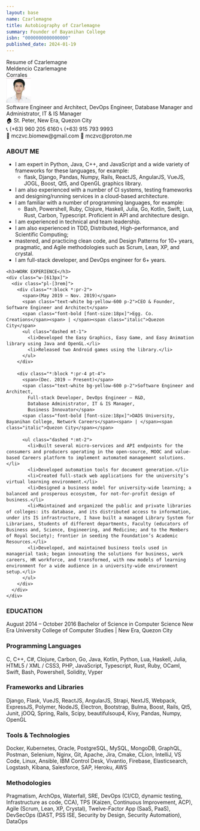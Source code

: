 ```yaml
---
layout: base
name: Czarlemagne
title: Autobiography of Czarlemagne
summary: Founder of Bayanihan College
isbn: "0000000000000000"
published_date: 2024-01-19
---
```

<div class="text-white bg-yellow-600 p-4 [font-size:20px]">Resume of Czarlemagne</div>

<div class="bg-gray-500 text-white p-4">
  <div class="flex w-[990px]">
    <div class="[font-size:20px] w-[148px]"><div class="font-bold">Meldencio Czarlemagne</div> Corrales</div>
    <img alt="mczvc" class="[right:0] [left:580] [position:relative]" src="/assets/images/biomew/mczvc.png" width="13%" height="13%"/>
  </div>
  <div class="flex">
    <div class="w-[155px]"><span>Software Engineer and Architect, DevOps Engineer, Database Manager and Administrator,  
  IT & IS Manager</span></div>
    <div class="mx-auto">
      <span class="">
        🏠 St. Peter, New Era, Quezon City <br>
        📞 (+63) 960 205 6160 📞 (+63) 915 793 9993 <br>
        📧 mczvc.biomew@gmail.com 📧 mczvc@proton.me <br>
      </span>
    </div>
  </div>
</div>

<div class="flex">
  <div class="p-4">
    <h3>ABOUT ME</h3>
    <div class="w-[613px]">
      <ul class="pl-[3rem] list-[lower-roman]">
        <li>I am expert in Python, Java, C++, and JavaScript and a wide variety of frameworks for these languages, 
          for example:
          <ul class="pl-[1.6rem] list-disc">
            <li>flask, Django, Pandas, Numpy, Rails, ReactJS, AngularJS, VueJS, JOGL, Boost, Qt5, 
                and OpenGL graphics library.</li>
          </ul>
        </li>
        <li>I am also experienced with a number of CI systems, 
          testing frameworks and designing/running services in a cloud-based architecture.
        </li>
        <li>I am familiar with a number of programming languages, 
          for example:
          <ul class="pl-[1.6rem] list-disc">
            <li>Bash, Powershell, Ruby, Clojure, Haskell, Julia, Go, Kotlin, Swift, Lua, Rust, Carbon, 
                Typescript. Proficient in API and architecture design.</li>
          </ul>
        </li>
        <li> I am experienced in technical and team leadership.</li>
        <li> I am also experienced in TDD, Distributed, High-performance, and Scientific Computing;</li>
        <li> mastered, and practicing clean code, and Design Patterns for 10+ years, 
              pragmatic, and Agile methodologies such as Scrum, Lean, XP, and crystal. </li>
        <li>I am full-stack developer, and DevOps engineer for 6+ years.</li>
      </ul>
    </div>
    
    <h3>WORK EXPERIENCE</h3>
    <div class="w-[613px]">
      <div class="pl-[3rem]">
        <div class="*:block *:pr-2">
          <span>(May 2019 – Nov. 2019)</span>
          <span class="text-white bg-yellow-600 p-2">CEO & Founder, Software Engineer and Architect</span>
          <span class="font-bold [font-size:18px]">Egg. Co. Creations</span><span> | </span><span class="italic">Quezon City</span>
          <ul class="dashed mt-1">
            <li>Developed the Easy Graphics, Easy Game, and Easy Animation library using Java and OpenGL.</li>
            <li>Released two Android games using the library.</li>
          </ul>
        </div>
        
        <div class="*:block *:pr-4 pt-4">
          <span>(Dec. 2019 – Present)</span>
          <span class="text-white bg-yellow-600 p-2">Software Engineer and Architect, 
            Full-stack Developer, DevOps Engineer – R&D, 
            Database Administrator, IT & IS Manager, 
            Business Innovator</span>
          <span class="font-bold [font-size:18px]">DADS University, Bayanihan College, Network Careers</span><span> | </span><span class="italic">Quezon City</span></span>
          
          <ul class="dashed *:mt-2">
            <li>Built several micro-services and API endpoints for the consumers and producers operating in the open-source, MOOC and value-based Careers platform to implement automated management solutions.</li>
            <li>Developed automation tools for document generation.</li>
            <li>Created full-stack web applications for the university’s virtual learning environment.</li>
            <li>Designed a business model for university-wide learning; a balanced and prosperous ecosystem, for not-for-profit design of business.</li>
            <li>Maintained and organized the public and private libraries of colleges: its database, and its distributed access to information, under its IS infrastructure, I have built a managed Library System for Librarians, Students of different departments, Faculty (educators of Business and, Science, Engineering, and Medicine; and to the Members of Royal Society); frontier in seeding the Foundation’s Academic Resources.</li>
            <li>Developed, and maintained business tools used in managerial task; began innovating the solutions for business, work careers, HR workforce, and transformed, with new models of learning environment for a wide audience in a university-wide environment setup.</li>
          </ul>
        </div>
      </div>
    </div>
  </div>
  <div>
    <div class="w-[511px]">
      <h3>EDUCATION</h3>
      <div class="*:block">
        <span>August 2014 – October 2016</span>
        <span class="font-bold">Bachelor of Science in Computer Science</span>
        <span>New Era University</span>
        <span>College of Computer Studies | <span class="italic">New Era, Quezon City</span>
        </span>
      </div>
      <div>
        <div>
          <h3>Programming Languages</h3>
          <span>C, C++, C#, Clojure, Carbon, Go, Java, Kotlin, Python, Lua, Haskell, Julia, HTML5 / XML / CSS3, PHP, 
                JavaScript, Typescript, Rust, Ruby, OCaml, Swift, Bash, Powershell, Solidity, Vyper</span>
        </div>
        <div>
          <h3>Frameworks and Libraries</h3>
          <span>Django, Flask, VueJS, ReactJS, AngularJS, Strapi, NextJS, Webpack, ExpressJS, Polymer, NodeJS, 
                Electron, Bootstrap, Bulma, Boost, Rails, Qt5, Junit, jOOQ, Spring, Rails, Scipy, 
                beautifulsoup4, Kivy, Pandas, Numpy, OpenGL</span>
        </div>
        <div>
          <h3>Tools & Technologies</h3>
          <span>Docker, Kubernetes, Oracle, PostgreSQL, MySQL, MongoDB, GraphQL, Postman, Selenium, Nginx, Git, Apache, 
                Jira, Cmake, CLion, IntelliJ, VS Code, Linux, Ansible, IBM Control Desk, Vivantio, Firebase, 
                Elasticsearch, Logstash, Kibana, Salesforce, SAP, Heroku, AWS</span>
        </div>
        <div>
          <h3>Methodologies</h3>
          <span>Pragmatism, ArchOps, Waterfall, SRE, DevOps (CI/CD, dynamic testing, Infrastructure as code, CCA), 
                TPS (Kaizen, Continuous Improvement, ACP), Agile (Scrum, Lean, XP, Crystal), 
                Twelve-Factor App (SaaS, PaaS), DevSecOps (DAST, PSS ISE, Security by Design, 
                Security Automation), DataOps
          </span>
        </div>
      </div>
    </div>
  </div>
</div>